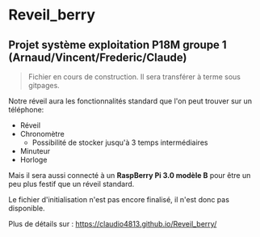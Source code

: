 # Reveil_berry
## Projet système exploitation P18M groupe 1 (Arnaud/Vincent/Frederic/Claude)

>Fichier en cours de construction.
>Il sera transférer à terme sous gitpages.

Notre réveil aura les fonctionnalités standard que l'on peut trouver sur un téléphone:
* Réveil 
* Chronomètre
  * Possibilité de stocker jusqu'à 3 temps intermédiaires
* Minuteur
* Horloge

Mais il sera aussi connecté à un **RaspBerry Pi 3.0 modèle B** pour être un peu plus festif que un réveil standard.

Le fichier d'initialisation n'est pas encore finalisé, il n'est donc pas disponible.

Plus de détails sur : https://claudio4813.github.io/Reveil_berry/
